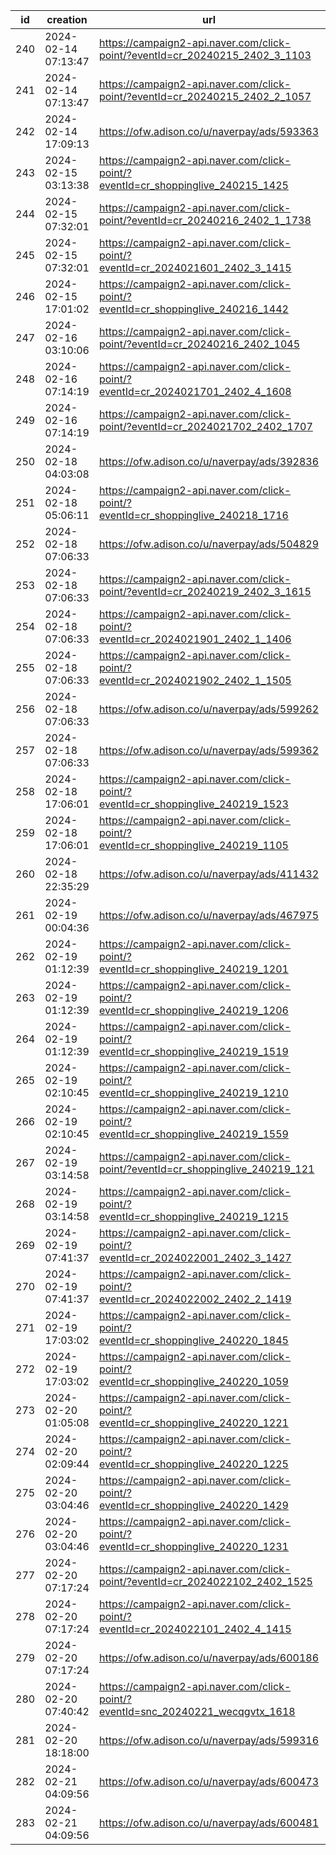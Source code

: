 | id  | creation            | url                                                                              | visit |
| --- | ------------------- | -------------------------------------------------------------------------------- | ----- |
| 240 | 2024-02-14 07:13:47 | https://campaign2-api.naver.com/click-point/?eventId=cr_20240215_2402_3_1103     |       |
| 241 | 2024-02-14 07:13:47 | https://campaign2-api.naver.com/click-point/?eventId=cr_20240215_2402_2_1057     |       |
| 242 | 2024-02-14 17:09:13 | https://ofw.adison.co/u/naverpay/ads/593363                                      |       |
| 243 | 2024-02-15 03:13:38 | https://campaign2-api.naver.com/click-point/?eventId=cr_shoppinglive_240215_1425 |       |
| 244 | 2024-02-15 07:32:01 | https://campaign2-api.naver.com/click-point/?eventId=cr_20240216_2402_1_1738     |       |
| 245 | 2024-02-15 07:32:01 | https://campaign2-api.naver.com/click-point/?eventId=cr_2024021601_2402_3_1415   |       |
| 246 | 2024-02-15 17:01:02 | https://campaign2-api.naver.com/click-point/?eventId=cr_shoppinglive_240216_1442 |       |
| 247 | 2024-02-16 03:10:06 | https://campaign2-api.naver.com/click-point/?eventId=cr_20240216_2402_1045       |       |
| 248 | 2024-02-16 07:14:19 | https://campaign2-api.naver.com/click-point/?eventId=cr_2024021701_2402_4_1608   |       |
| 249 | 2024-02-16 07:14:19 | https://campaign2-api.naver.com/click-point/?eventId=cr_2024021702_2402_1707     |       |
| 250 | 2024-02-18 04:03:08 | https://ofw.adison.co/u/naverpay/ads/392836                                      |       |
| 251 | 2024-02-18 05:06:11 | https://campaign2-api.naver.com/click-point/?eventId=cr_shoppinglive_240218_1716 |       |
| 252 | 2024-02-18 07:06:33 | https://ofw.adison.co/u/naverpay/ads/504829                                      |       |
| 253 | 2024-02-18 07:06:33 | https://campaign2-api.naver.com/click-point/?eventId=cr_20240219_2402_3_1615     |       |
| 254 | 2024-02-18 07:06:33 | https://campaign2-api.naver.com/click-point/?eventId=cr_2024021901_2402_1_1406   |       |
| 255 | 2024-02-18 07:06:33 | https://campaign2-api.naver.com/click-point/?eventId=cr_2024021902_2402_1_1505   |       |
| 256 | 2024-02-18 07:06:33 | https://ofw.adison.co/u/naverpay/ads/599262                                      |       |
| 257 | 2024-02-18 07:06:33 | https://ofw.adison.co/u/naverpay/ads/599362                                      |       |
| 258 | 2024-02-18 17:06:01 | https://campaign2-api.naver.com/click-point/?eventId=cr_shoppinglive_240219_1523 |       |
| 259 | 2024-02-18 17:06:01 | https://campaign2-api.naver.com/click-point/?eventId=cr_shoppinglive_240219_1105 |       |
| 260 | 2024-02-18 22:35:29 | https://ofw.adison.co/u/naverpay/ads/411432                                      |       |
| 261 | 2024-02-19 00:04:36 | https://ofw.adison.co/u/naverpay/ads/467975                                      |       |
| 262 | 2024-02-19 01:12:39 | https://campaign2-api.naver.com/click-point/?eventId=cr_shoppinglive_240219_1201 |       |
| 263 | 2024-02-19 01:12:39 | https://campaign2-api.naver.com/click-point/?eventId=cr_shoppinglive_240219_1206 |       |
| 264 | 2024-02-19 01:12:39 | https://campaign2-api.naver.com/click-point/?eventId=cr_shoppinglive_240219_1519 |       |
| 265 | 2024-02-19 02:10:45 | https://campaign2-api.naver.com/click-point/?eventId=cr_shoppinglive_240219_1210 |       |
| 266 | 2024-02-19 02:10:45 | https://campaign2-api.naver.com/click-point/?eventId=cr_shoppinglive_240219_1559 |       |
| 267 | 2024-02-19 03:14:58 | https://campaign2-api.naver.com/click-point/?eventId=cr_shoppinglive_240219_121  |       |
| 268 | 2024-02-19 03:14:58 | https://campaign2-api.naver.com/click-point/?eventId=cr_shoppinglive_240219_1215 |       |
| 269 | 2024-02-19 07:41:37 | https://campaign2-api.naver.com/click-point/?eventId=cr_2024022001_2402_3_1427   |       |
| 270 | 2024-02-19 07:41:37 | https://campaign2-api.naver.com/click-point/?eventId=cr_2024022002_2402_2_1419   |       |
| 271 | 2024-02-19 17:03:02 | https://campaign2-api.naver.com/click-point/?eventId=cr_shoppinglive_240220_1845 |       |
| 272 | 2024-02-19 17:03:02 | https://campaign2-api.naver.com/click-point/?eventId=cr_shoppinglive_240220_1059 |       |
| 273 | 2024-02-20 01:05:08 | https://campaign2-api.naver.com/click-point/?eventId=cr_shoppinglive_240220_1221 |       |
| 274 | 2024-02-20 02:09:44 | https://campaign2-api.naver.com/click-point/?eventId=cr_shoppinglive_240220_1225 |       |
| 275 | 2024-02-20 03:04:46 | https://campaign2-api.naver.com/click-point/?eventId=cr_shoppinglive_240220_1429 |       |
| 276 | 2024-02-20 03:04:46 | https://campaign2-api.naver.com/click-point/?eventId=cr_shoppinglive_240220_1231 |       |
| 277 | 2024-02-20 07:17:24 | https://campaign2-api.naver.com/click-point/?eventId=cr_2024022102_2402_1525     |       |
| 278 | 2024-02-20 07:17:24 | https://campaign2-api.naver.com/click-point/?eventId=cr_2024022101_2402_4_1415   |       |
| 279 | 2024-02-20 07:17:24 | https://ofw.adison.co/u/naverpay/ads/600186                                      |       |
| 280 | 2024-02-20 07:40:42 | https://campaign2-api.naver.com/click-point/?eventId=snc_20240221_wecqgvtx_1618  |       |
| 281 | 2024-02-20 18:18:00 | https://ofw.adison.co/u/naverpay/ads/599316                                      |       |
| 282 | 2024-02-21 04:09:56 | https://ofw.adison.co/u/naverpay/ads/600473                                      |       |
| 283 | 2024-02-21 04:09:56 | https://ofw.adison.co/u/naverpay/ads/600481                                      |       |
